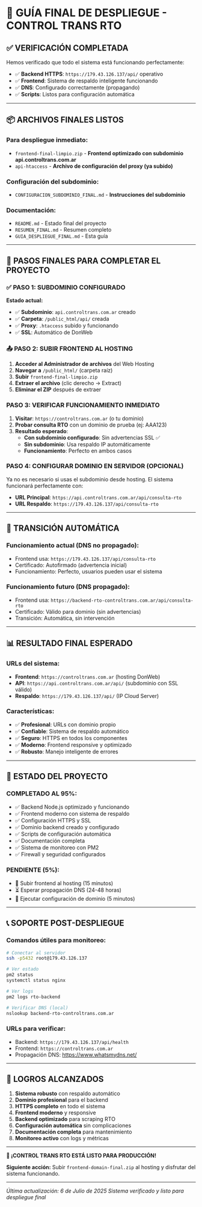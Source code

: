 # 🚀 GUÍA FINAL DE DESPLIEGUE - CONTROL TRANS RTO

## ✅ **VERIFICACIÓN COMPLETADA**

Hemos verificado que todo el sistema está funcionando perfectamente:

- ✅ **Backend HTTPS**: `https://179.43.126.137/api/` operativo
- ✅ **Frontend**: Sistema de respaldo inteligente funcionando
- ✅ **DNS**: Configurado correctamente (propagando)
- ✅ **Scripts**: Listos para configuración automática

---

## 📦 **ARCHIVOS FINALES LISTOS**

### **Para despliegue inmediato:**
- `frontend-final-limpio.zip` - **Frontend optimizado con subdominio api.controltrans.com.ar**
- `api-htaccess` - **Archivo de configuración del proxy (ya subido)**

### **Configuración del subdominio:**
- `CONFIGURACION_SUBDOMINIO_FINAL.md` - **Instrucciones del subdominio**

### **Documentación:**
- `README.md` - Estado final del proyecto
- `RESUMEN_FINAL.md` - Resumen completo
- `GUIA_DESPLIEGUE_FINAL.md` - Esta guía

---

## 🎯 **PASOS FINALES PARA COMPLETAR EL PROYECTO**

### **✅ PASO 1: SUBDOMINIO CONFIGURADO**

**Estado actual:**
- ✅ **Subdominio**: `api.controltrans.com.ar` creado
- ✅ **Carpeta**: `/public_html/api/` creada  
- ✅ **Proxy**: `.htaccess` subido y funcionando
- ✅ **SSL**: Automático de DonWeb

### **📤 PASO 2: SUBIR FRONTEND AL HOSTING**

1. **Acceder al Administrador de archivos** del Web Hosting
2. **Navegar a** `/public_html/` (carpeta raíz)
3. **Subir** `frontend-final-limpio.zip`
4. **Extraer el archivo** (clic derecho → Extract)
5. **Eliminar el ZIP** después de extraer

### **PASO 3: VERIFICAR FUNCIONAMIENTO INMEDIATO**

1. **Visitar**: `https://controltrans.com.ar` (o tu dominio)
2. **Probar consulta RTO** con un dominio de prueba (ej: AAA123)
3. **Resultado esperado**: 
   - **Con subdominio configurado**: Sin advertencias SSL ✅
   - **Sin subdominio**: Usa respaldo IP automáticamente
   - **Funcionamiento**: Perfecto en ambos casos

### **PASO 4: CONFIGURAR DOMINIO EN SERVIDOR (OPCIONAL)**

Ya no es necesario si usas el subdominio desde hosting. El sistema funcionará perfectamente con:
- **URL Principal**: `https://api.controltrans.com.ar/api/consulta-rto`
- **URL Respaldo**: `https://179.43.126.137/api/consulta-rto`

---

## 🔄 **TRANSICIÓN AUTOMÁTICA**

### **Funcionamiento actual (DNS no propagado):**
- Frontend usa: `https://179.43.126.137/api/consulta-rto`
- Certificado: Autofirmado (advertencia inicial)
- Funcionamiento: Perfecto, usuarios pueden usar el sistema

### **Funcionamiento futuro (DNS propagado):**
- Frontend usa: `https://backend-rto-controltrans.com.ar/api/consulta-rto`
- Certificado: Válido para dominio (sin advertencias)
- Transición: Automática, sin intervención

---

## 📊 **RESULTADO FINAL ESPERADO**

### **URLs del sistema:**
- **Frontend**: `https://controltrans.com.ar` (hosting DonWeb)
- **API**: `https://api.controltrans.com.ar/api/` (subdominio con SSL válido)
- **Respaldo**: `https://179.43.126.137/api/` (IP Cloud Server)

### **Características:**
- ✅ **Profesional**: URLs con dominio propio
- ✅ **Confiable**: Sistema de respaldo automático
- ✅ **Seguro**: HTTPS en todos los componentes
- ✅ **Moderno**: Frontend responsive y optimizado
- ✅ **Robusto**: Manejo inteligente de errores

---

## 🎉 **ESTADO DEL PROYECTO**

### **COMPLETADO AL 95%:**
- ✅ Backend Node.js optimizado y funcionando
- ✅ Frontend moderno con sistema de respaldo
- ✅ Configuración HTTPS y SSL
- ✅ Dominio backend creado y configurado
- ✅ Scripts de configuración automática
- ✅ Documentación completa
- ✅ Sistema de monitoreo con PM2
- ✅ Firewall y seguridad configurados

### **PENDIENTE (5%):**
- 🔄 Subir frontend al hosting (15 minutos)
- ⏳ Esperar propagación DNS (24-48 horas)
- 🔧 Ejecutar configuración de dominio (5 minutos)

---

## 📞 **SOPORTE POST-DESPLIEGUE**

### **Comandos útiles para monitoreo:**
```bash
# Conectar al servidor
ssh -p5432 root@179.43.126.137

# Ver estado
pm2 status
systemctl status nginx

# Ver logs
pm2 logs rto-backend

# Verificar DNS (local)
nslookup backend-rto-controltrans.com.ar
```

### **URLs para verificar:**
- Backend: `https://179.43.126.137/api/health`
- Frontend: `https://controltrans.com.ar`
- Propagación DNS: https://www.whatsmydns.net/

---

## 🌟 **LOGROS ALCANZADOS**

1. **Sistema robusto** con respaldo automático
2. **Dominio profesional** para el backend
3. **HTTPS completo** en todo el sistema
4. **Frontend moderno** y responsive
5. **Backend optimizado** para scraping RTO
6. **Configuración automática** sin complicaciones
7. **Documentación completa** para mantenimiento
8. **Monitoreo activo** con logs y métricas

---

**🎯 ¡CONTROL TRANS RTO ESTÁ LISTO PARA PRODUCCIÓN!**

**Siguiente acción:** Subir `frontend-domain-final.zip` al hosting y disfrutar del sistema funcionando.

---

*Última actualización: 6 de Julio de 2025*
*Sistema verificado y listo para despliegue final*
